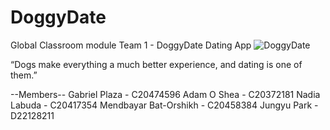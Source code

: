 # DoggyDate
Global Classroom module
Team 1 - DoggyDate Dating App
![DoggyDate](https://postimg.cc/Lh4GLZkH/ab8b6394)

“Dogs make everything a much better experience, and dating is one of them.”

--Members--
Gabriel Plaza - C20474596
Adam O Shea - C20372181
Nadia Labuda - C20417354
Mendbayar Bat-Orshikh - C20458384
Jungyu Park - D22128211

